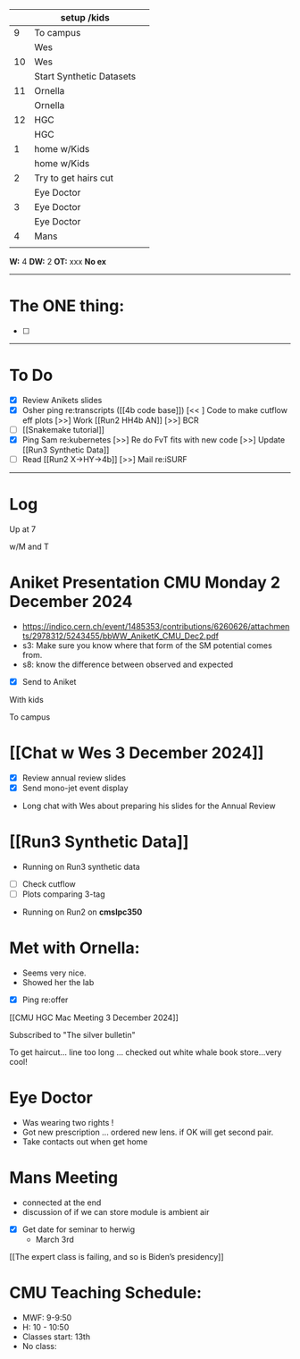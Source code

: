 
|     | setup /kids              |     |
| --- | ------------------------ | --- |
| 9   | To campus                |     |
|     | Wes                      |     |
| 10  | Wes                      |     |
|     | Start Synthetic Datasets |     |
| 11  | Ornella                  |     |
|     | Ornella                  |     |
| 12  | HGC                      |     |
|     | HGC                      |     |
| 1   | home w/Kids              |     |
|     | home w/Kids              |     |
| 2   | Try to get hairs cut     |     |
|     | Eye Doctor               |     |
| 3   | Eye Doctor               |     |
|     | Eye Doctor               |     |
| 4   | Mans                     |     |
|     |                          |     |

**W:** 4
**DW:** 2
**OT:** xxx
 **No ex**

---
# The ONE thing: 
- [ ] 

---
# To Do

- [x] Review Anikets slides
- [x] Osher ping re:transcripts
([[4b code base]]) [<< ] Code to make cutflow eff plots
 [>>] Work [[Run2 HH4b AN]]
 [>>] BCR
- [ ]  [[Snakemake tutorial]] 
- [x] Ping Sam re:kubernetes
 [>>] Re do FvT fits with new code
 [>>] Update [[Run3 Synthetic Data]]
- [ ] Read [[Run2 X->HY->4b]]
 [>>] Mail re:iSURF

---

# Log

Up at 7 

w/M and T 

# Aniket Presentation CMU Monday 2 December 2024
- https://indico.cern.ch/event/1485353/contributions/6260626/attachments/2978312/5243455/bbWW_AniketK_CMU_Dec2.pdf
- s3: Make sure you know where that form of the SM potential comes from. 
- s8: know the difference between observed and expected
- [x] Send to Aniket

With kids

To campus

# [[Chat w Wes 3 December 2024]]
- [x] Review annual review slides
- [x] Send mono-jet event display
- Long chat with Wes about preparing his slides for the Annual Review

# [[Run3 Synthetic Data]]
- Running on Run3 synthetic data
- [ ] Check cutflow
- [ ] Plots comparing 3-tag 
- Running on Run2 on **cmslpc350**

# Met with Ornella: 
- Seems very nice.
- Showed her the lab
- [x] Ping re:offer


[[CMU HGC Mac Meeting 3 December 2024]]

Subscribed to "The silver bulletin"

To get haircut... line too long ... checked out white whale book store...very cool!

# Eye Doctor
- Was wearing two rights ! 
- Got new prescription ...  ordered new lens. if OK will get second pair.  
- Take contacts out when get home

# Mans Meeting
- connected at the end
- discussion of if we can store module is ambient air

- [x] Get date for seminar to herwig 
	- March 3rd 

[[The expert class is failing, and so is Biden’s presidency]]

# CMU Teaching Schedule:
- MWF: 9-9:50
- H: 10 - 10:50
- Classes start: 13th
- No class: 
